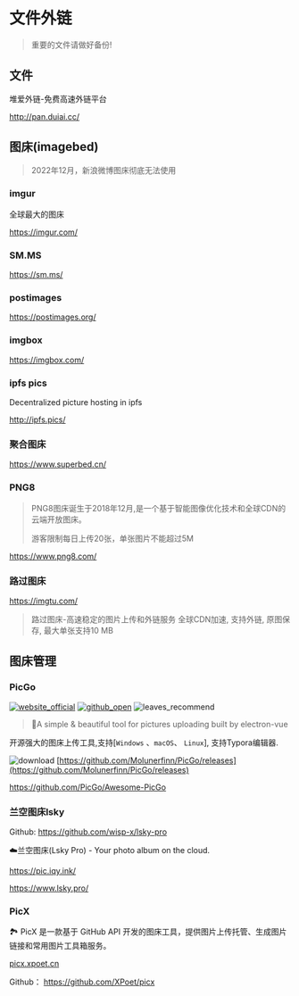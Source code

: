 # 文件外链

> 重要的文件请做好备份!

## 文件

堆爱外链-免费高速外链平台

http://pan.duiai.cc/

## 图床(imagebed)

> 2022年12月，新浪微博图床彻底无法使用
>

### imgur

全球最大的图床

https://imgur.com/

### SM.MS

https://sm.ms/

### postimages

https://postimages.org/

### imgbox

https://imgbox.com/

### ipfs pics

Decentralized picture hosting in ipfs

http://ipfs.pics/

### 聚合图床

https://www.superbed.cn/

### PNG8

> PNG8图床诞生于2018年12月,是一个基于智能图像优化技术和全球CDN的云端开放图床。
>
> 游客限制每日上传20张，单张图片不能超过5M

https://www.png8.com/

### 路过图床

https://imgtu.com/

> 路过图床-高速稳定的图片上传和外链服务
> 全球CDN加速, 支持外链, 原图保存, 最大单张支持10 MB

## 图床管理

### PicGo

[![website_official](https://gitbook07.oss-cn-hangzhou.aliyuncs.com/website_official.svg)](https://molunerfinn.com/PicGo/) [![github_open](https://gitbook07.oss-cn-hangzhou.aliyuncs.com/github_open.svg)](https://github.com/Molunerfinn/PicGo) ![leaves_recommend](https://gitbook07.oss-cn-hangzhou.aliyuncs.com/leaves_rec.svg)

> 🚀A simple & beautiful tool for pictures uploading built by electron-vue 

开源强大的图床上传工具,支持[`Windows` 、`macOS`、 `Linux`], 支持Typora编辑器.

![download](https://gitbook07.oss-cn-hangzhou.aliyuncs.com/download.svg) [https://github.com/Molunerfinn/PicGo/releases](https://github.com/Molunerfinn/PicGo/releases)

https://github.com/PicGo/Awesome-PicGo

### 兰空图床lsky

Github: https://github.com/wisp-x/lsky-pro

☁️兰空图床(Lsky Pro) - Your photo album on the cloud.

https://pic.iqy.ink/

https://www.lsky.pro/

### PicX 

🏞️ PicX 是一款基于 GitHub API 开发的图床工具，提供图片上传托管、生成图片链接和常用图片工具箱服务。

[picx.xpoet.cn](https://picx.xpoet.cn/)

Github： https://github.com/XPoet/picx